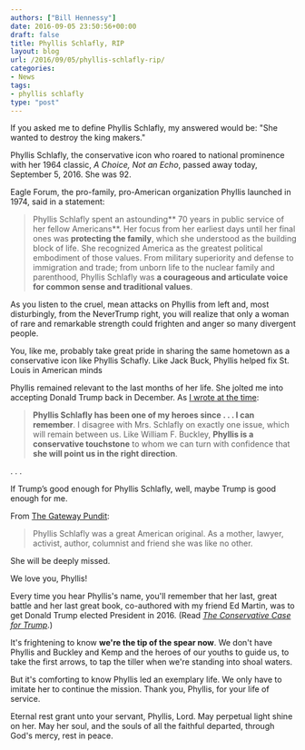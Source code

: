 ```yaml
---
authors: ["Bill Hennessy"]
date: 2016-09-05 23:50:56+00:00
draft: false
title: Phyllis Schlafly, RIP
layout: blog
url: /2016/09/05/phyllis-schlafly-rip/
categories:
- News
tags:
- phyllis schlafly
type: "post"
---
```


If you asked me to define Phyllis Schlafly, my answered would be: "She wanted to destroy the king makers."

Phyllis Schlafly, the conservative icon who roared to national prominence with her 1964 classic, _A Choice, Not an Echo_, passed away today, September 5, 2016. She was 92.

Eagle Forum, the pro-family, pro-American organization Phyllis launched in 1974, said in a statement:



> Phyllis Schlafly spent an astounding** 70 years in public service of her fellow Americans**. Her focus from her earliest days until her final ones was **protecting the family**, which she understood as the building block of life. She recognized America as the greatest political embodiment of those values. From military superiority and defense to immigration and trade; from unborn life to the nuclear family and parenthood, Phyllis Schlafly was **a courageous and articulate voice for common sense and traditional values**.



As you listen to the cruel, mean attacks on Phyllis from left and, most disturbingly, from the NeverTrump right, you will realize that only a woman of rare and remarkable strength could frighten and anger so many divergent people.

You, like me, probably take great pride in sharing the same hometown as a conservative icon like Phyllis Schafly. Like Jack Buck, Phyllis helped fix St. Louis in American minds

Phyllis remained relevant to the last months of her life. She jolted me into accepting Donald Trump back in December. As [I wrote at the time](https://hennessysview.com/2015/12/20/its-time-to-choose/):



> **Phyllis Schlafly has been one of my heroes since . . . I can remember**. I disagree with Mrs. Schlafly on exactly one issue, which will remain between us. Like William F. Buckley, **Phyllis is a conservative touchstone** to whom we can turn with confidence that **she will point us in the right direction**.

. . .

If Trump’s good enough for Phyllis Schlafly, well, maybe Trump is good enough for me.



From [The Gateway Pundit](https://www.thegatewaypundit.com/2016/09/phyllis-schlafly-americas-great-female-leader-dead-92/):



> Phyllis Schlafly was a great American original. As a mother, lawyer, activist, author, columnist and friend she was like no other.

She will be deeply missed.

We love you, Phyllis!



Every time you hear Phyllis's name, you'll remember that her last, great battle and her last great book, co-authored with my friend Ed Martin, was to get Donald Trump elected President in 2016. (Read _[The Conservative Case for Trump](https://www.amazon.com/dp/B01JY0N5JY/ref=dp-kindle-redirect?_encoding=UTF8&btkr=1)_.)

It's frightening to know **we're the tip of the spear now**. We don't have Phyllis and Buckley and Kemp and the heroes of our youths to guide us, to take the first arrows, to tap the tiller when we're standing into shoal waters.

But it's comforting to know Phyllis led an exemplary life. We only have to imitate her to continue the mission. Thank you, Phyllis, for your life of service.

Eternal rest grant unto your servant, Phyllis, Lord. May perpetual light shine on her. May her soul, and the souls of all the faithful departed, through God's mercy, rest in peace.


